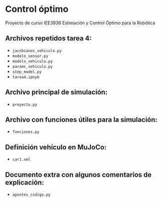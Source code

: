 # Control óptimo
Proyecto de curso IEE3936 Estimación y Control Óptimo para la Robótica

## Archivos repetidos tarea 4:
- `jacobianos_vehiculo.py`
- `modelo_sensor.py`
- `modelo_vehiculo.py`
- `params_vehiculo.py`
- `step_model.py`
- `tarea4.ipnyb`

## Archivo principal de simulación:
- `proyecto.py`

## Archivo con funciones útiles para la simulación:
- `funciones.py`

## Definición vehículo en MuJoCo:
- `car1.xml`

## Documento extra con algunos comentarios de explicación:
- `apuntes_codigo.py`